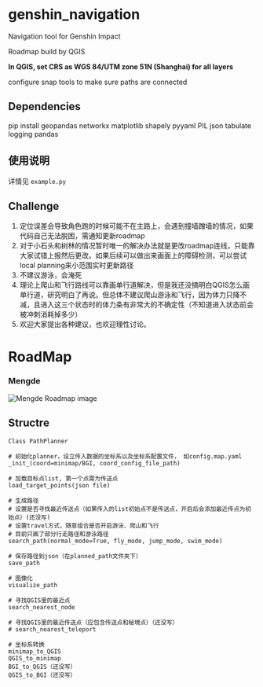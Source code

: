 # genshin_navigation

Navigation tool for Genshin Impact

Roadmap build by QGIS

**In QGIS, set CRS as WGS 84/UTM zone 51N (Shanghai) for all layers**

configure snap tools to make sure paths are connected

## Dependencies

pip install geopandas networkx matplotlib shapely pyyaml PIL json tabulate logging pandas

## 使用说明

详情见 `example.py`

## Challenge
1. 定位误差会导致角色跑的时候可能不在主路上，会遇到撞墙蹭墙的情况，如果代码自己无法脱困，需通知更新roadmap
2. 对于小石头和树林的情况暂时唯一的解决办法就是更改roadmap连线，只能靠大家试错上报然后更改。如果后续可以做出来画面上的障碍检测，可以尝试local planning来小范围实时更新路径
3. 不建议游泳，会淹死
4. 理论上爬山和飞行路线可以靠画单行道解决，但是我还没搞明白QGIS怎么画单行道，研究明白了再说。但总体不建议爬山游泳和飞行，因为体力只降不减，且进入这三个状态时的体力条有非常大的不确定性（不知道进入状态前会被冲刺消耗掉多少）
5. 欢迎大家提出各种建议，也欢迎理性讨论。

# RoadMap

### Mengde

![Mengde Roadmap](genshin_map/2D/mengde/mengde_roadmap.png)
image

## Structre

```
Class PathPlanner

# 初始化planner，设立传入数据的坐标系以及坐标系配置文件， 如config.map.yaml
_init_(coord=minimap/BGI, coord_config_file_path)

# 加载目标点list, 第一个点需为传送点
load_target_points(json file)

# 生成路径
# 设置是否寻找最近传送点（如果传入的list初始点不是传送点，开启后会添加最近传点为初始点）(还没写)
# 设置travel方式，随意组合是否开启游泳、爬山和飞行
# 目前只画了部分行走路径和游泳路径
search_path(normal_mode=True, fly_mode, jump_mode, swim_mode)

# 保存路径到json（在planned_path文件夹下）
save_path

# 图像化
visualize_path

# 寻找QGIS里的最近点
search_nearest_node

# 寻找QGIS里的最近传送点（应包含传送点和秘境点）（还没写）
# search_nearest_teleport

# 坐标系转换
minimap_to_QGIS
QGIS_to_minimap
BGI_to_QGIS（还没写）
QGIS_to_BGI（还没写）
```
